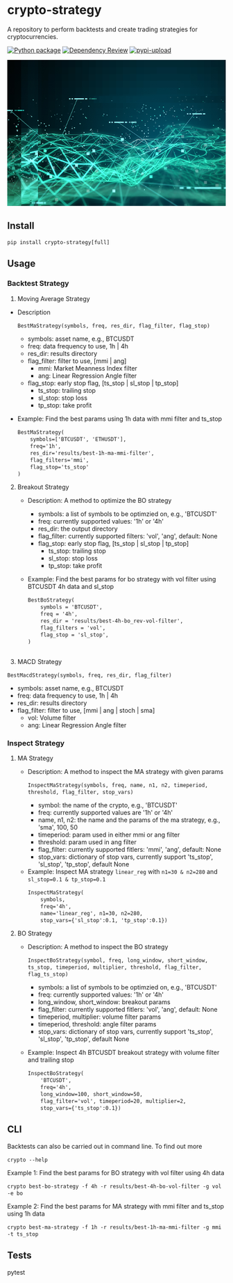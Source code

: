 # crypto-strategy
A repository to perform backtests and create trading strategies for cryptocurrencies.

[![Python package](https://github.com/minggnim/crypto-strategy/actions/workflows/python-package.yml/badge.svg)](https://github.com/minggnim/crypto-strategy/actions/workflows/python-package.yml)
[![Dependency Review](https://github.com/minggnim/crypto-strategy/actions/workflows/dependency-review.yml/badge.svg)](https://github.com/minggnim/crypto-strategy/actions/workflows/dependency-review.yml)
[![pypi-upload](https://github.com/minggnim/crypto-strategy/actions/workflows/python-publish.yml/badge.svg)](https://github.com/minggnim/crypto-strategy/actions/workflows/python-publish.yml)

![](./img/algo-trading.png)


## Install
```
pip install crypto-strategy[full]
```

## Usage
### Backtest Strategy 

1. Moving Average Strategy

- Description
    ```
    BestMaStrategy(symbols, freq, res_dir, flag_filter, flag_stop)
    ```
    - symbols: asset name, e.g., BTCUSDT
    - freq: data frequency to use, 1h | 4h
    - res_dir: results directory
    - flag_filter: filter to use, [mmi | ang]
        - mmi: Market Meanness Index filter
        - ang: Linear Regression Angle filter
    - flag_stop: early stop flag, [ts_stop | sl_stop | tp_stop]
        - ts_stop: trailing stop
        - sl_stop: stop loss
        - tp_stop: take profit

- Example: Find the best params using 1h data with mmi filter and ts_stop
    ```
    BestMaStrategy(
        symbols=['BTCUSDT', 'ETHUSDT'], 
        freq='1h', 
        res_dir='results/best-1h-ma-mmi-filter', 
        flag_filters='mmi',
        flag_stop='ts_stop'
    )
    ```


2. Breakout Strategy
    - Description: A method to optimize the BO strategy
        - symbols: a list of symbols to be optimzied on, e.g., 'BTCUSDT'
        - freq: currently supported values: '1h' or '4h'
        - res_dir: the output directory
        - flag_filter: currently supported filters: 'vol', 'ang', default: None
        - flag_stop: early stop flag, [ts_stop | sl_stop | tp_stop]
            - ts_stop: trailing stop
            - sl_stop: stop loss
            - tp_stop: take profit


    - Example: Find the best params for bo strategy with vol filter using BTCUSDT 4h data and sl_stop
        ```
        BestBoStrategy(
            symbols = 'BTCUSDT',
            freq = '4h', 
            res_dir = 'results/best-4h-bo_rev-vol-filter', 
            flag_filters = 'vol',
            flag_stop = 'sl_stop',
        )


3. MACD Strategy
```
BestMacdStrategy(symbols, freq, res_dir, flag_filter)
```
- symbols: asset name, e.g., BTCUSDT
- freq: data frequency to use, 1h | 4h
- res_dir: results directory
- flag_filter: filter to use, [mmi | ang | stoch | sma]
    - vol: Volume filter
    - ang: Linear Regression Angle filter


### Inspect Strategy

1. MA Strategy

    - Description: A method to inspect the MA strategy with given params
        ```
        InspectMaStrategy(symbols, freq, name, n1, n2, timeperiod, threshold, flag_filter, stop_vars)
        ```
        - symbol: the name of the crypto, e.g., 'BTCUSDT'
        - freq: currently supported values are '1h' or '4h'
        - name, n1, n2: the name and the params of the ma strategy, e.g., 'sma', 100, 50
        - timeperiod: param used in either mmi or ang filter
        - threshold: param used in ang filter
        - flag_filter: currently supported fitlers: 'mmi', 'ang', default: None
        - stop_vars: dictionary of stop vars, currently support 'ts_stop', 'sl_stop', 'tp_stop', default None
    - Example: Inspect MA strategy `linear_reg` with `n1=30 & n2=280` and `sl_stop=0.1 & tp_stop=0.1`
        ```
        InspectMaStrategy(
            symbols, 
            freq='4h', 
            name='linear_reg', n1=30, n2=280, 
            stop_vars={'sl_stop':0.1, 'tp_stop':0.1})
        ```

2. BO Strategy

    - Description: A method to inspect the BO strategy
        ```
        InspectBoStrategy(symbol, freq, long_window, short_window, ts_stop, timeperiod, multiplier, threshold, flag_filter, flag_ts_stop)
        ```
        - symbols: a list of symbols to be optimzied on, e.g., 'BTCUSDT'
        - freq: currently supported values: '1h' or '4h'
        - long_window, short_window: breakout params
        - flag_filter: currently supported fitlers: 'vol', 'ang', default: None
        - timeperiod, multiplier: volume filter params
        - timeperiod, threshold: angle filter params
        - stop_vars: dictionary of stop vars, currently support 'ts_stop', 'sl_stop', 'tp_stop', default None

    - Example: Inspect 4h BTCUSDT breakout strategy with volume filter and trailing stop
        ```
        InspectBoStrategy(
            'BTCUSDT', 
            freq='4h', 
            long_window=100, short_window=50,
            flag_filter='vol', timeperiod=20, multiplier=2,
            stop_vars={'ts_stop':0.1})
        ```


## CLI

Backtests can also be carried out in command line. To find out more

```
crypto --help
```

Example 1: Find the best params for BO strategy with vol filter using 4h data
```
crypto best-bo-strategy -f 4h -r results/best-4h-bo-vol-filter -g vol -e bo
```

Example 2: Find the best params for MA strategy with mmi filter and ts_stop using 1h data
```
crypto best-ma-strategy -f 1h -r results/best-1h-ma-mmi-filter -g mmi -t ts_stop
```

## Tests
pytest
